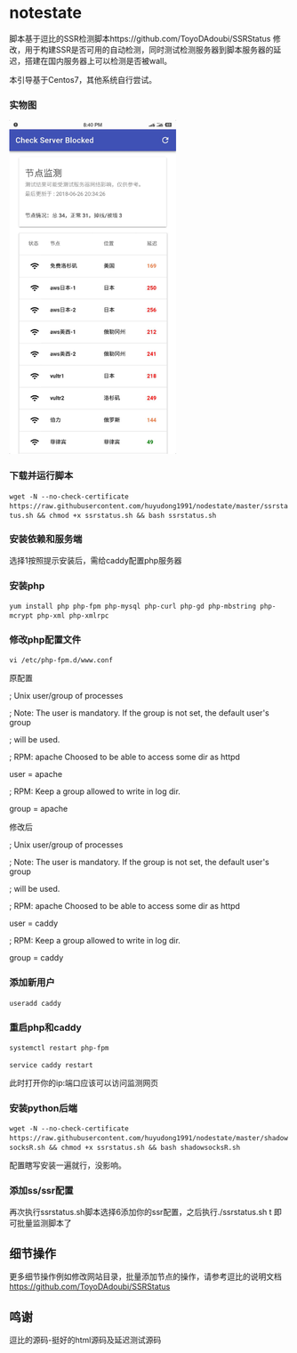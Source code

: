 # notestate
脚本基于逗比的SSR检测脚本https://github.com/ToyoDAdoubi/SSRStatus 修改，用于构建SSR是否可用的自动检测，同时测试检测服务器到脚本服务器的延迟，搭建在国内服务器上可以检测是否被wall。

本引导基于Centos7，其他系统自行尝试。

### 实物图
<img src="https://raw.githubusercontent.com/huyudong1991/nodestate/master/screen.jpg" width="300px" />

### 下载并运行脚本
`wget -N --no-check-certificate https://raw.githubusercontent.com/huyudong1991/nodestate/master/ssrstatus.sh && chmod +x ssrstatus.sh && bash ssrstatus.sh`

### 安装依赖和服务端
选择1按照提示安装后，需给caddy配置php服务器

### 安装php
`yum install php php-fpm php-mysql php-curl php-gd php-mbstring php-mcrypt php-xml php-xmlrpc`

### 修改php配置文件
`vi /etc/php-fpm.d/www.conf`

原配置

; Unix user/group of processes

; Note: The user is mandatory. If the group is not set, the default user's group

;       will be used.

; RPM: apache Choosed to be able to access some dir as httpd

user = apache

; RPM: Keep a group allowed to write in log dir.

group = apache

修改后

; Unix user/group of processes

; Note: The user is mandatory. If the group is not set, the default user's group

;       will be used.

; RPM: apache Choosed to be able to access some dir as httpd

user = caddy

; RPM: Keep a group allowed to write in log dir.

group = caddy

### 添加新用户
`useradd caddy`
### 重启php和caddy
`systemctl restart php-fpm`

`service caddy restart`

此时打开你的ip:端口应该可以访问监测网页

### 安装python后端
`wget -N --no-check-certificate https://raw.githubusercontent.com/huyudong1991/nodestate/master/shadowsocksR.sh && chmod +x ssrstatus.sh && bash shadowsocksR.sh`

配置瞎写安装一遍就行，没影响。
### 添加ss/ssr配置
再次执行ssrstatus.sh脚本选择6添加你的ssr配置，之后执行./ssrstatus.sh t 即可批量监测脚本了



## 细节操作
更多细节操作例如修改网站目录，批量添加节点的操作，请参考逗比的说明文档 https://github.com/ToyoDAdoubi/SSRStatus

## 鸣谢
逗比的源码-挺好的html源码及延迟测试源码

